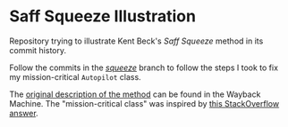 # Saff Squeeze Illustration

Repository trying to illustrate Kent Beck's _Saff Squeeze_ method in its commit history.

Follow the commits in the [_squeeze_](https://github.com/Suigi/saff-squeeze/commits/squeeze) branch to follow the steps I took to fix my mission-critical `Autopilot` class.

The [original description of the method](https://web.archive.org/web/20120311131729/http://www.threeriversinstitute.org/HitEmHighHitEmLow.html) can be found in the Wayback Machine.
The "mission-critical class" was inspired by [this StackOverflow answer](https://stackoverflow.com/a/23890913).

